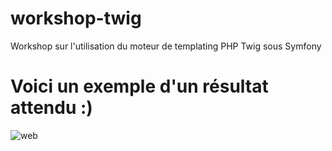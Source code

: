 # workshop-twig
Workshop sur l'utilisation du moteur de templating PHP Twig sous Symfony 

# Voici un exemple d'un résultat attendu :)

![web](https://github.com/simplon-boulogne/workshop-twig.git/raw/master/workshop-twig/web/screens/aperçu.png)
